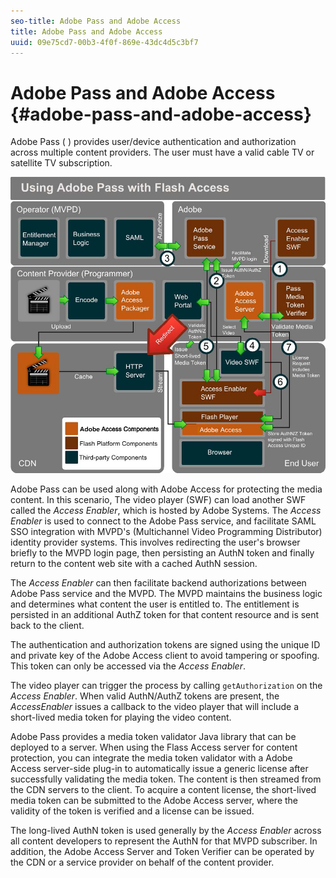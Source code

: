 ```yaml
---
seo-title: Adobe Pass and Adobe Access
title: Adobe Pass and Adobe Access
uuid: 09e75cd7-00b3-4f0f-869e-43dc4d5c3bf7
---
```


# Adobe Pass and Adobe Access {#adobe-pass-and-adobe-access}

Adobe Pass ( [](https://www.adobe.com/products/adobepass/)) provides user/device authentication and authorization across multiple content providers. The user must have a valid cable TV or satellite TV subscription. 

<!--<a id="fig_cln_bc2_44"></a>-->

![](assets/AdobePass_web.png)

Adobe Pass can be used along with Adobe Access for protecting the media content. In this scenario, The video player (SWF) can load another SWF called the *Access Enabler*, which is hosted by Adobe Systems. The *Access Enabler* is used to connect to the Adobe Pass service, and facilitate SAML SSO integration with MVPD's (Multichannel Video Programming Distributor) identity provider systems. This involves redirecting the user's browser briefly to the MVPD login page, then persisting an AuthN token and finally return to the content web site with a cached AuthN session.

The *Access Enabler* can then facilitate backend authorizations between Adobe Pass service and the MVPD. The MVPD maintains the business logic and determines what content the user is entitled to. The entitlement is persisted in an additional AuthZ token for that content resource and is sent back to the client.

The authentication and authorization tokens are signed using the unique ID and private key of the Adobe Access client to avoid tampering or spoofing. This token can only be accessed via the *Access Enabler*.

The video player can trigger the process by calling `getAuthorization` on the *Access Enabler*. When valid AuthN/AuthZ tokens are present, the *AccessEnabler* issues a callback to the video player that will include a short-lived media token for playing the video content.

Adobe Pass provides a media token validator Java library that can be deployed to a server. When using the Flass Access server for content protection, you can integrate the media token validator with a Adobe Access server-side plug-in to automatically issue a generic license after successfully validating the media token. The content is then streamed from the CDN servers to the client. To acquire a content license, the short-lived media token can be submitted to the Adobe Access server, where the validity of the token is verified and a license can be issued.

The long-lived AuthN token is used generally by the *Access Enabler* across all content developers to represent the AuthN for that MVPD subscriber. In addition, the Adobe Access Server and Token Verifier can be operated by the CDN or a service provider on behalf of the content provider. 
